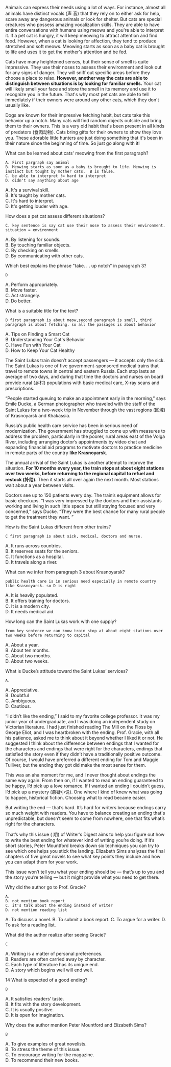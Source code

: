 Animals can express their needs using a lot of ways. For instance, almost all animals have distinct vocals (声 音) that they rely on to either ask for help, scare away any dangerous animals or look for shelter. But cats are special creatures who possess amazing vocalization skills. They are able to have entire conversations with humans using meows and you're able to interpret it. If a pet cat is hungry, it will keep meowing to attract attention and find food. However, when a cat is looking for affection, they tend to produce stretched and soft meows. Meowing starts as soon as a baby cat is brought to life and uses it to get the mother's attention and be fed.

Cats have many heightened senses, but their sense of smell is quite impressive. They use their noses to assess their environment and look out for any signs of danger. They will sniff out specific areas before they choose a place to relax. **However, another way the cats are able to distinguish between situations is by looking for familiar smells.** Your cat will likely smell your face and store the smell in its memory and use it to recognize you in the future. That's why most pet cats are able to tell immediately if their owners were around any other cats, which they don't usually like.

Dogs are known for their impressive fetching habit, but cats take this behavior up a notch. Many cats will find random objects outside and bring them to their owners. This is a very old habit that's been present in all kinds of predators (食肉动物). Cats bring gifts for their owners to show they love you. These adorable little hunters are just doing something that it's been in their nature since the beginning of time. So just go along with it!

What can be learned about cats' meowing from the first paragraph?

    A. First pargraph say animal
    B. Meowing starts as soon as a baby is brought to life. Meowing is instinct but tought by mother cats.  B is false.
    C. be able to interpret != hard to interpret
    D. didn't say anything about age

A. It's a survival skill.  
B. It's taught by mother cats.  
C. It's hard to interpret.  
D. It's getting louder with age.

How does a pet cat assess different situations?

    C. key sentence is say cat use their nose to assess their environment. situation = environment

A. By listening for sounds.  
B. By touching familiar objects.  
C. By checking on smells.  
D. By communicating with other cats.

Which best explains the phrase "take. . . up notch" in paragraph 3?

    D

A. Perform appropriately.  
B. Move faster.  
C. Act strangely.  
D. Do better.

What is a suitable title for the text?

    B first paragraph is about meow,second paragraph is smell, third paragraph is about fetching. so all the passages is about behavior

A. Tips on Finding a Smart Cat  
B. Understanding Your Cat's Behavior  
C. Have Fun with Your Cat  
D. How to Keep Your Cat Healthy

The Saint Lukas train doesn’t accept passengers — it accepts only the sick. The Saint Lukas is one of five government-sponsored medical trains that travel to remote towns in central and eastern Russia. Each stop lasts an average of two days, and during that time the doctors and nurses on board provide rural (乡村) populations with basic medical care, X-ray scans and prescriptions.

“People started queuing to make an appointment early in the morning,” says Emile Ducke, a German photographer who traveled with the staff of the Saint Lukas for a two-week trip in November through the vast regions (区域) of Krasnoyarsk and Khakassia.

Russia’s public health care service has been in serious need of modernization. The government has struggled to come up with measures to address the problem, particularly in the poorer, rural areas east of the Volga River, including arranging doctor’s appointments by video chat and expanding financial aid programs to motivate doctors to practice medicine in remote parts of the country **like Krasnoyarsk**.

The annual arrival of the Saint Lukas is another attempt to improve the situation. **For 10 months every year, the train stops at about eight stations over two weeks, before returning to the regional capital to refuel and restock (补给).** Then it starts all over again the next month. Most stations wait about a year between visits.

Doctors see up to 150 patients every day. The train’s equipment allows for basic checkups. “I was very impressed by the doctors and their assistants working and living in such little space but still staying focused and very concerned,” says Ducke. “They were the best chance for many rural people to get the treatment they want. ”

How is the Saint Lukas different from other trains?

    C first paragraph is about sick, medical, doctors and nurse.

A. It runs across countries.  
B. It reserves seats for the seniors.  
C. It functions as a hospital.  
D. It travels along a river.

What can we infer from paragraph 3 about Krasnoyarsk?

    public health care is in serious need especially in remote country like Krasnoyarsk. so D is right

A. It is heavily populated.  
B. It offers training for doctors.  
C. It is a modern city.  
D. It needs medical aid.

How long can the Saint Lukas work with one supply?

    from key sentence we can know train stop at about eight stations over two weeks before returning to capital

A. About a year.  
B. About ten months.  
C. About two months.  
D. About two weeks.

What is Ducke’s attitude toward the Saint Lukas’ services?

    A.

A. Appreciative.  
B. Doubtful  
C. Ambiguous.  
D. Cautious.

“I didn’t like the ending,” I said to my favorite college professor. It was my junior year of undergraduate, and I was doing an independent study on Victorian literature. I had just finished reading The Mill on the Floss by George Eliot, and I was heartbroken with the ending. Prof. Gracie, with all his patience, asked me to think about it beyond whether I liked it or not. He suggested I think about the difference between endings that I wanted for the characters and endings that were right for the characters, endings that satisfied the story even if they didn’t have a traditionally positive outcome. Of course, I would have preferred a different ending for Tom and Maggie Tulliver, but the ending they got did make the most sense for them.

This was an aha moment for me, and I never thought about endings the same way again. From then on, if I wanted to read an ending guaranteed to be happy, I’d pick up a love romance. If I wanted an ending I couldn’t guess, I’d pick up a mystery (悬疑小说). One where I kind of knew what was going to happen, historical fiction. Choosing what to read became easier.

But writing the end — that’s hard. It’s hard for writers because endings carry so much weight with readers. You have to balance creating an ending that's unpredictable, but doesn’t seem to come from nowhere, one that fits what’s right for the characters.

That’s why this issue ( 期) of Writer’s Digest aims to help you figure out how to write the best ending for whatever kind of writing you’re doing. If it’s short stories, Peter Mountford breaks down six techniques you can try to see which one helps you stick the landing. Elizabeth Sims analyzes the final chapters of five great novels to see what key points they include and how you can adapt them for your work.

This issue won’t tell you what your ending should be — that’s up to you and the story you’re telling — but it might provide what you need to get there.

Why did the author go to Prof. Gracie?

    A.
    B. not mention book report
    C. it's talk about the ending instead of writer
    D. not mention reading list

A. To discuss a novel.
B. To submit a book report.
C. To argue for a writer.
D. To ask for a reading list.

What did the author realize after seeing Gracie?

    C

A. Writing is a matter of personal preferences.  
B. Readers are often carried away by character.  
C. Each type of literature has its unique end.  
D. A story which begins well will end well.

14 What is expected of a good ending?

    B

A. It satisfies readers’ taste.  
B. It fits with the story development.  
C. It is usually positive.  
D. It is open for imagination.

Why does the author mention Peter Mountford and Elizabeth Sims?

    B

A. To give examples of great novelists.  
B. To stress the theme of this issue.  
C. To encourage writing for the magazine.  
D. To recommend their new books.
